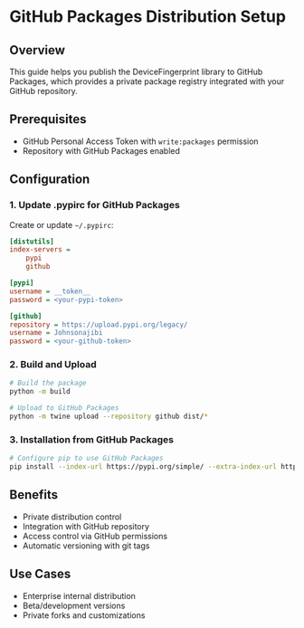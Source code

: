 # GitHub Packages Distribution Setup

## Overview
This guide helps you publish the DeviceFingerprint library to GitHub Packages, which provides a private package registry integrated with your GitHub repository.

## Prerequisites
- GitHub Personal Access Token with `write:packages` permission
- Repository with GitHub Packages enabled

## Configuration

### 1. Update .pypirc for GitHub Packages
Create or update `~/.pypirc`:

```ini
[distutils]
index-servers =
    pypi
    github

[pypi]
username = __token__
password = <your-pypi-token>

[github]
repository = https://upload.pypi.org/legacy/
username = Johnsonajibi
password = <your-github-token>
```

### 2. Build and Upload
```bash
# Build the package
python -m build

# Upload to GitHub Packages
python -m twine upload --repository github dist/*
```

### 3. Installation from GitHub Packages
```bash
# Configure pip to use GitHub Packages
pip install --index-url https://pypi.org/simple/ --extra-index-url https://upload.pypi.org/legacy/ device-fingerprinting-pro
```

## Benefits
- Private distribution control
- Integration with GitHub repository
- Access control via GitHub permissions
- Automatic versioning with git tags

## Use Cases
- Enterprise internal distribution
- Beta/development versions
- Private forks and customizations
